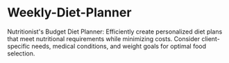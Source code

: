 # Weekly-Diet-Planner
Nutritionist's Budget Diet Planner: Efficiently create personalized diet plans that meet nutritional requirements while minimizing costs. Consider client-specific needs, medical conditions, and weight goals for optimal food selection.
